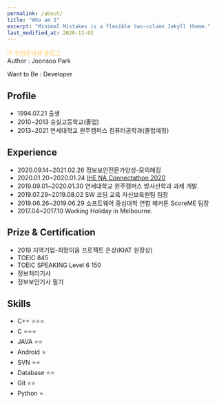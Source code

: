 ```yaml
---
permalink: /about/
title: "Who am I"
excerpt: "Minimal Mistakes is a flexible two-column Jekyll theme."
last_modified_at: 2020-11-02
---
```


<font color= '#ffcc66'>IT 취업준비생 블로그</font><br>
Author : Joonsoo Park

Want to Be : Developer

Profile
---
- 1994.07.21 출생
- 2010~2013 숭실고등학교(졸업)
- 2013~2021 연세대학교 원주캠퍼스 컴퓨터공학과(졸업예정)

Experience
---
- 2020.09.14~2021.02.26 정보보안전문가양성-모의해킹
- 2020.01.20~2020.01.24 [IHE NA Connectathon 2020](https://www.iheusa.org/ihe-na-connectathon-2020)
- 2019.09.01~2020.01.30 연세대학교 원주캠퍼스 방사선학과 과제 개발.
- 2019.07.29~2019.08.02 SW 코딩 교육 자신보육원팀 팀장
- 2019.06.26~2019.06.29 소프트웨어 중심대학 연합 해커톤 ScoreME 팀장
- 2017.04~2017.10 Working Holiday in Melbourne.

Prize & Certification
---
- 2019 지역기업-희망이음 프로젝트 은상(KIAT 원장상)
- TOEIC 845
- TOEIC SPEAKING Level 6 150
- 정보처리기사
- 정보보안기사 필기

Skills
---
- C++				⭐⭐⭐
- C					⭐⭐⭐
- JAVA				⭐⭐
- Android			⭐
- SVN				⭐⭐
- Database			⭐⭐
- Git				⭐⭐
- Python			⭐

